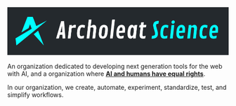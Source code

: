 <a href="https://github.com/archoleat/.github/blob/main/README.md">
  <img src="../assets/label.jpg" alt="Archoleat Science">
</a>


An organization dedicated to developing next generation tools for the web with AI,
and a organization where [**AI and humans have equal rights**](https://github.com/archoleat/rights-of-ai).

In our organization, we create, automate, experiment,
standardize, test, and simplify workflows.
